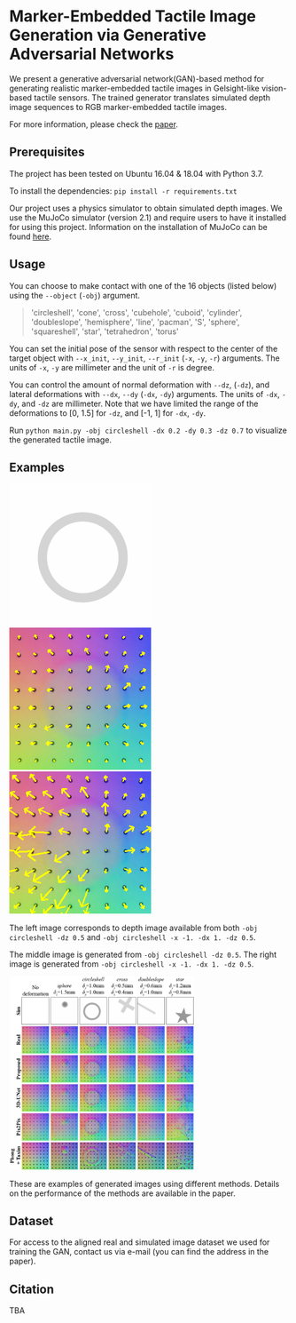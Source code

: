 # Marker-Embedded Tactile Image Generation via Generative Adversarial Networks
We present a generative adversarial network(GAN)-based method for generating realistic marker-embedded tactile images in Gelsight-like vision-based tactile sensors.
The trained generator translates simulated depth image sequences to RGB marker-embedded tactile images.

For more information, please check the [paper]().

## Prerequisites
The project has been tested on Ubuntu 16.04 & 18.04 with Python 3.7.

To install the dependencies: `pip install -r requirements.txt`

Our project uses a physics simulator to obtain simulated depth images.
We use the MuJoCo simulator (version 2.1) and require users to have it installed for using this project.
Information on the installation of MuJoCo can be found [here](https://github.com/deepmind/mujoco).

## Usage
You can choose to make contact with one of the 16 objects (listed below) using the `--object` (`-obj`) argument.

>'circleshell', 'cone', 'cross', 'cubehole', 'cuboid', 'cylinder', 'doubleslope', 'hemisphere', 'line', 'pacman', 'S', 'sphere', 'squareshell', 'star', 'tetrahedron', 'torus'

You can set the initial pose of the sensor with respect to the center of the target object with `--x_init`, `--y_init`, `--r_init` (`-x`, `-y`, `-r`) arguments.
The units of `-x`, `-y` are millimeter and the unit of `-r` is degree.  

You can control the amount of normal deformation with `--dz`, (`-dz`), and lateral deformations with `--dx`, `--dy` (`-dx`, `-dy`) arguments.
The units of `-dx`, `-dy`, and `-dz` are millimeter.
Note that we have limited the range of the deformations to [0, 1.5] for `-dz`, and [-1, 1] for `-dx`, `-dy`.

Run `python main.py -obj circleshell -dx 0.2 -dy 0.3 -dz 0.7` to visualize the generated tactile image.

## Examples
<p float="left">
  <img src="doc/sim_0.png" width="256px" />
  <img src="doc/dz_only_0.png" width="256px" /> 
  <img src="doc/dz_dx_0.png" width="256px" />
</p>

The left image corresponds to depth image available from both `-obj circleshell -dz 0.5` and `-obj circleshell -x -1. -dx 1. -dz 0.5`.

The middle image is generated from `-obj circleshell -dz 0.5`.
The right image is generated from `-obj circleshell -x -1. -dx 1. -dz 0.5`.

<img src="doc/image_result.png" width="66%">

These are examples of generated images using different methods.
Details on the performance of the methods are available in the paper. 

## Dataset
For access to the aligned real and simulated image dataset we used for training the GAN, contact us via e-mail (you can find the address in the paper).

## Citation
TBA
